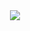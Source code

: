 <div align="center">
<img src="https://user-images.githubusercontent.com/46689727/210191304-b9acc3c4-dff4-4f0a-8949-b4d4ce29fdd5.png" />
</div>
